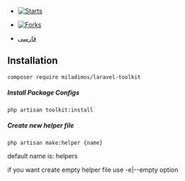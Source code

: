 - [![Starts](https://img.shields.io/github/stars/miladimos/laravel-toolkit?style=flat&logo=github)](https://github.com/miladimos/laravel-toolkit/forks)
- [![Forks](https://img.shields.io/github/forks/miladimos/laravel-toolkit?style=flat&logo=github)](https://github.com/miladimos/laravel-toolkit/stargazers)

- [فارسی](README-fa.md)

## Installation

`composer require miladimos/laravel-toolkit`

##### Install Package Configs

`php artisan toolkit:install`


##### Create new helper file

`php artisan make:helper {name}`

default name is: helpers

if you want create empty helper file use -e|--empty option

